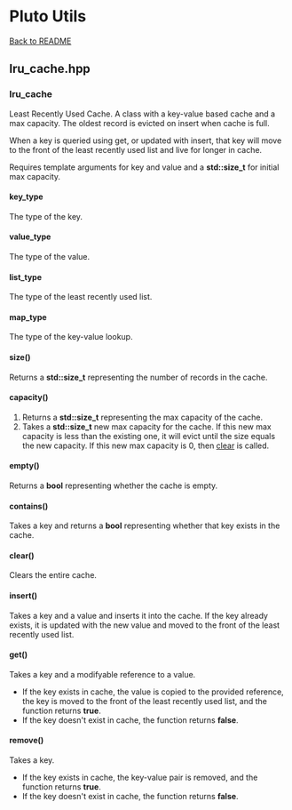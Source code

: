 # Pluto Utils
[Back to README](https://www.github.com/Stephen-ODriscoll/PlutoUtils/blob/main/README.md#documentation)

## lru_cache.hpp

### lru_cache
Least Recently Used Cache. A class with a key-value based cache and a max capacity. The oldest record is evicted on insert when cache is full.

When a key is queried using get, or updated with insert, that key will move to the front of the least recently used list and live for longer in cache.

Requires template arguments for key and value and a **std::size_t** for initial max capacity.

#### key_type
The type of the key.

#### value_type
The type of the value.

#### list_type
The type of the least recently used list.

#### map_type
The type of the key-value lookup.

#### size()
Returns a **std::size_t** representing the number of records in the cache.

#### capacity()
1. Returns a **std::size_t** representing the max capacity of the cache.
2. Takes a **std::size_t** new max capacity for the cache. If this new max capacity is less than the existing one, it will evict until the size equals the new capacity. If this new max capacity is 0, then [clear](#clear) is called.

#### empty()
Returns a **bool** representing whether the cache is empty.

#### contains()
Takes a key and returns a **bool** representing whether that key exists in the cache.

#### clear()
Clears the entire cache.

#### insert()
Takes a key and a value and inserts it into the cache. If the key already exists, it is updated with the new value and moved to the front of the least recently used list.

#### get()
Takes a key and a modifyable reference to a value.
- If the key exists in cache, the value is copied to the provided reference, the key is moved to the front of the least recently used list, and the function returns **true**.
- If the key doesn't exist in cache, the function returns **false**.

#### remove()
Takes a key.
- If the key exists in cache, the key-value pair is removed, and the function returns **true**.
- If the key doesn't exist in cache, the function returns **false**.
